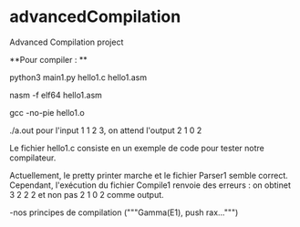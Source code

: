 # advancedCompilation
Advanced Compilation project


**Pour compiler : **

python3 main1.py hello1.c hello1.asm

nasm -f elf64 hello1.asm

gcc -no-pie hello1.o

./a.out <x> <fy> <z> <piA>
pour l'input 1 1 2 3, on attend l'output 2 1 0 2


Le fichier hello1.c consiste en un exemple de code pour tester notre compilateur.


Actuellement, le pretty printer marche et le fichier Parser1 semble correct. Cependant, l'exécution du fichier Compile1 renvoie des erreurs : on obtinet 3 2 2 2 et non pas 2 1 0 2 comme output.


-nos principes de compilation ("""Gamma(E1), push rax...""")